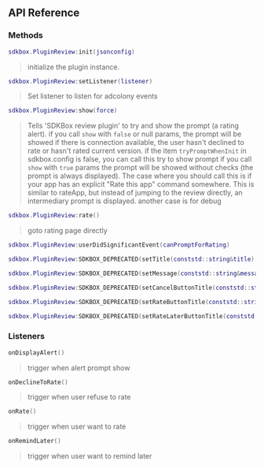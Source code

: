 ## API Reference

### Methods
```lua
sdkbox.PluginReview:init(jsonconfig)
```
>  initialize the plugin instance.

```lua
sdkbox.PluginReview:setListener(listener)
```
> Set listener to listen for adcolony events

```lua
sdkbox.PluginReview:show(force)
```
> Tells 'SDKBox review plugin' to try and show the prompt (a rating alert).
if you call `show` with `false` or null params,
the prompt will be showed if there is connection available,
the user hasn't declined to rate or hasn't rated current version.
if the item `tryPromptWhenInit` in sdkbox.config is false, you can call this try to show prompt
if you call `show` with `true` params
the prompt will be showed without checks (the prompt is always displayed).
The case where you should call this is if your app has an
explicit "Rate this app" command somewhere. This is similar to rateApp,
but instead of jumping to the review directly, an intermediary prompt is displayed.
another case is for debug

```lua
sdkbox.PluginReview:rate()
```
> goto rating page directly

```lua
sdkbox.PluginReview:userDidSignificantEvent(canPromptForRating)
```

```lua
sdkbox.PluginReview:SDKBOX_DEPRECATED(setTitle(conststd::string&title)
```

```lua
sdkbox.PluginReview:SDKBOX_DEPRECATED(setMessage(conststd::string&message)
```

```lua
sdkbox.PluginReview:SDKBOX_DEPRECATED(setCancelButtonTitle(conststd::string&cancelTitle)
```

```lua
sdkbox.PluginReview:SDKBOX_DEPRECATED(setRateButtonTitle(conststd::string&rateTitle)
```

```lua
sdkbox.PluginReview:SDKBOX_DEPRECATED(setRateLaterButtonTitle(conststd::string&rateLaterTitle)
```


### Listeners
```lua
onDisplayAlert()
```
> trigger when alert prompt show

```lua
onDeclineToRate()
```
> trigger when user refuse to rate

```lua
onRate()
```
> trigger when user want to rate

```lua
onRemindLater()
```
> trigger when user want to remind later


